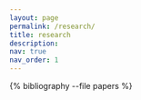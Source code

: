 ```yaml
---
layout: page
permalink: /research/
title: research
description: 
nav: true
nav_order: 1
---
```

<!-- _pages/publications.md -->
<div class="publications">

{% bibliography --file papers %}

</div>

